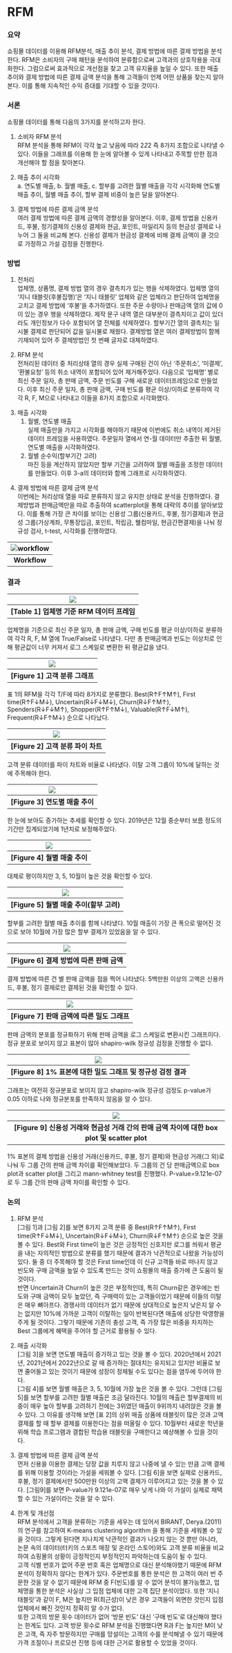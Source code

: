# RFM
### 요약
쇼핑몰 데이터를 이용해 RFM분석, 매출 추이 분석, 결제 방법에 따른 결제 방법을 분석한다. RFM은 소비자의 구매 패턴을 분석하여 분류함으로써 고객과의 상호작용을 극대화한다. 그럼으로써 효과적으로 개선점을 찾고 고객 유지율을 높일 수 있다. 또한 매출 추이와 결제 방법에 따른 결제 금액 분석을 통해 고객들이 언제 어떤 상품을 찾는지 알아본다. 이를 통해 지속적인 수익 증대를 기대할 수 있을 것이다. 

### 서론
쇼핑몰 데이터를 통해 다음의 3가지를 분석하고자 한다.
1. 소비자 RFM 분석  
  RFM 분석을 통해 RFM이 각각 높고 낮음에 따라 2*2*2 즉 8가지 조합으로 나타낼 수 있다. 이들을 그래프를 이용해 한 눈에 알아볼 수 있게 나타내고 주목할 만한 점과 개선해야 할 점을 찾아본다.<p>
1. 매출 추이 시각화  
  a. 연도별 매출, b. 월별 매출, c. 할부를 고려한 월별 매출을 각각 시각화해 연도별 매출 추이, 월별 매출 추이, 할부 결제 비중이 높은 달을 알아본다.<p>
1. 결제 방법에 따른 결제 금액 분석  
  여러 결제 방법에 따른 결제 금액의 경향성을 알아본다. 이후, 결제 방법을 신용카드, 후불, 정기결제의 신용성 결제와 현금, 포인트, 마일리지 등의 현금성 결제로 나누어 그 둘을 비교해 본다. 신용성 결제가 현금성 결제에 비해 결제 금액이 클 것으로 가정하고 가설 검정을 진행한다.

### 방법
1. 전처리  
   업체명, 상품명, 결제 방법 열의 경우 결측치가 있는 행을 삭제하였다. 업체명 열의 ‘지니 태블릿(후불집행)’은 ‘지니 태블릿’ 업체와 같은 업체라고 판단하여 업체명을 고치고 결제 방법에 ‘후불’을 추가하였다. 또한 주문 수량이나 판매금액 열의 값에 0이 있는 경우 행을 삭제하였다. 제작 문구 내역 열은 대부분이 결측치이고 값이 있더라도 개인정보가 다수 포함되어 열 전체를 삭제하였다. 할부기간 열의 결측치는 일시불 결제로 판단되어 값을 일시불로 채웠다. 결제방법 열은 여러 결제방법이 함께 기재되어 있어 주 결제방법인 첫 번째 글자로 대체하였다. <p>
1. RFM 분석  
   전처리된 데이터 중 처리상태 열의 경우 실제 구매된 건이 아닌 ‘주문취소’, ‘미결제’, ‘환불요청’ 등의 취소 내역이 포함되어 있어 제거해주었다. 다음으로 ‘업체명’ 별로 최신 주문 일자, 총 판매 금액, 주문 빈도를 구해 새로운 데이터프레임으로 만들었다. 이후 최신 주문 일자, 총 판매 금액, 구매 빈도를 평균 이상/이하로 분류하여 각각 R, F, M으로 나타내고 이들을 8가지 조합으로 시각화했다.<p>
1. 매출 시각화  
   1. 월별, 연도별 매출  
     실제 매출만을 가지고 시각화를 해야하기 때문에 이번에도 취소 내역이 제거된 데이터 프레임을 사용하였다. 주문일자 열에서 연-월 데이터만 추출한 뒤 월별, 연도별 매출을 시각화하였다.
   1. 월별 순수익(할부기간 고려)  
     마진 등을 계산하지 않았지만 할부 기간을 고려하여 월별 매출을 조정한 데이터를 만들었다. 이후  3-a의 데이터와 함께 그래프로 시각화하였다.<p>
1. 결제 방법에 따른 결제 금액 분석  
   이번에는 처리상태 열을 따로 분류하지 않고 유지한 상태로 분석을 진행하였다. 결제방법과 판매금액만을 따로 추출하여 scatterplot을 통해 대략의 추이를 알아보았다. 이를 통해 가장 큰 차이를 보이는 신용성 그룹(신용카드, 후불, 정기결제)과 현금성 그룹(가상계좌, 무통장입금, 포인트, 적립금, 웰컴마일, 현금간편결제)을 나눠 정규성 검사, t-test, 시각화를 진행하였다.

| ![workflow](https://github.com/jjun2648/RFM/assets/50532905/8a0a29c8-569f-413f-be88-09e0f5cab8e8) |
|:--:|
| <b> Workflow </b> |

### 결과
| <img src="https://github.com/jjun2648/RFM/blob/main/images/01_table.png"> |
|:--:|
| <b> [Table 1] 업체명 기준 RFM 데이터 프레임 </b> |
업체명을 기준으로 최신 주문 일자, 총 판매 금액, 구매 빈도를 평균 이상/이하로 분류하여 각각 R, F, M 열에 True/False로 나타냈다. 다만 총 판매금액과 빈도는 이상치로 인해 평균값이 너무 커져서 로그 스케일로 변환한 뒤 평균값을 냈다.

| <img src="https://github.com/jjun2648/RFM/blob/main/images/01_bar.png"> |
|:--:|
| <b> [Figure 1] 고객 분류 그래프 </b> |
표 1의 RFM을 각각 T/F에 따라 8가지로 분류했다. Best(R↑F↑M↑), First time(R↑F↓M↓), Uncertain(R↓F↓M↓), Churn(R↓F↑M↑), Spenders(R↓F↓M↑), Shopper(R↑F↑M↓), Valuable(R↑F↓M↑), Frequent(R↓F↑M↓) 순으로 나타났다.

| <img src="https://github.com/jjun2648/RFM/blob/main/images/02_pie.png"> |
|:--:|
| <b> [Figure 2] 고객 분류 파이 차트 </b> |
고객 분류 데이터를 파이 차트와 비율로 나타냈다. 이탈 고객 그룹이 10%에 달하는 것에 주목해야 한다.

| <img src="https://github.com/jjun2648/RFM/blob/main/images/03_year_bar.png"> |
|:--:|
| <b> [Figure 3] 연도별 매출 추이 </b> |
한 눈에 보아도 증가하는 추세를 확인할 수 있다. 2019년은 12월 중순부터 보름 정도의 기간만 집계되었기에 1년치로 보정해주었다.

| <img src="https://github.com/jjun2648/RFM/blob/main/images/04_bar_month.png"> |
|:--:|
| <b> [Figure 4]  월별 매출 추이 </b> |
대체로 평이하지만 3, 5, 10월이 높은 것을 확인할 수 있다.

| <img src="https://github.com/jjun2648/RFM/blob/main/images/05_bar_installment.png"> |
|:--:|
| <b> [Figure 5] 월별 매출 추이(할부 고려) </b> |
할부를 고려한 월별 매출 추이를 함께 나타냈다. 10월 매출이 가장 큰 폭으로 떨어진 것으로 보아 10월에 가장 많은 할부 결제가 있었음을 알 수 있다.

| <img src="https://github.com/jjun2648/RFM/blob/main/images/06.png"> |
|:--:|
| <b> [Figure 6] 결제 방법에 따른 판매 금액 </b> |
결제 방법에 따른 건 별 판매 금액을 점을 찍어 나타냈다. 5백만원 이상의 고액은 신용카드, 후불, 정기 결제로만 결제된 것을 확인할 수 있다.

| <img src="https://github.com/jjun2648/RFM/blob/main/images/07_density.png"> |
|:--:|
| <b> [Figure 7] 판매 금액에 따른 밀도 그래프 </b> |
판매 금액의 분포를 정규화하기 위해 판매 금액을 로그 스케일로 변환시킨 그래프이다. 정규 분포로 보이지 않고 표본이 많아 shapiro-wilk 정규성 검정을 진행할 수 없다.

| <img src="https://github.com/jjun2648/RFM/blob/main/images/08_density.png"> |
|:--:|
| <b> [Figure 8] 1% 표본에 대한 밀도 그래프 및 정규성 검정 결과 </b> |
 그래프는 여전히 정규분포로 보이지 않고 shapiro-wilk 정규성 검정도 p-value가 0.05 이하로 나와 정규분포를 만족하지 않음을 알 수 있다.

| <img src="https://github.com/jjun2648/RFM/blob/main/images/09_boxplot.png"> |
|:--:|
| <b> [Figure 9] 신용성 거래와 현금성 거래 간의 판매 금액 차이에 대한 box plot 및 scatter plot </b> |
1% 표본의 결제 방법을 신용성 거래(신용카드, 후불, 정기 결제)와 현금성 거래(그 외)로 나눠 두 그룹 간의 판매 금액 차이를 확인해보았다. 두 그룹의 건 당 판매금액으로 box plot과 scatter plot을 그리고 mann-whitney test를 진행했다. P-value=9.121e-07로 두 그룹 간의 판매 금액 차이를 확인할 수 있다.

### 논의
1. RFM 분석  
   [그림 1]과 [그림 2]를 보면 8가지 고객 분류 중 Best(R↑F↑M↑), First time(R↑F↓M↓), Uncertain(R↓F↓M↓), Churn(R↓F↑M↑) 순으로 높은 것을 볼 수 있다. Best와 First time이 높은 것은 긍정적인 신호지만 로그를 씌워서 평균을 내는 자의적인 방법으로 분류를 했기 때문에 결과가 낙관적으로 나왔을 가능성이 있다. 둘 중 더 주목해야 할 것은 First time인데 이 신규 고객들 바로 떠나지 않고 빈도와 구매 금액을 높일 수 있도록 만드는 것이 쇼핑몰의 매출 증가에 큰 도움이 될 것이다.  
반면 Uncertain과 Churn이 높은 것은 부정적인데, 특히 Churn같은 경우에는 빈도와 구매 금액이 모두 높았던, 즉 구매력이 있는 고객들이었기 때문에 이들의 이탈은 매우 뼈아프다. 경쟁사의 데이터가 없기 때문에 상대적으로 높은지 낮은지 알 수는 없지만 10%에 가까운 고객이 이탈하는 일이 반복된다면 매출에 상당한 악영향을 주게 될 것이다. 그렇기 때문에 기존의 충성 고객, 즉 가장 많은 비중을 차지하는 Best 그룹에게 혜택을 주어야 할 근거로 활용될 수 있다.<p>
1. 매출 시각화  
   [그림 3]을 보면 연도별 매출이 증가하고 있는 것을 볼 수 있다. 2020년에서 2021년, 2021년에서 2022년으로 갈 때 증가하는 절대치는 유지되고 있지만 비율로 보면 줄어들고 있는 것이기 때문에 성장이 정체될 수도 있다는 점을 염두에 두어야 한다.  
[그림 4]를 보면 월별 매출은 3, 5, 10월에 가장 높은 것을 볼 수 있다. 그런데 [그림 5]를 보면 할부를 고려한 월별 매출은 조금 달라진다. 10월의 매출은 할부결제의 비중이 매우 높아 할부를 고려하기 전에는 3위였던 매출이 9위까지 내려앉은 것을 볼 수 있다. 그 이유를 생각해 보면 [표 2]의 상위 매출 상품에 태블릿이 많은 것과 고액 결제를 할 때 할부 결제를 이용한다는 점을 떠올릴 수 있다. 10월부터 새로운 학년을 위해 학습 프로그램과 결합된 학습용 태블릿을 구매한다고 예상해볼 수 있을 것이다.<p>
1. 결제 방법에 따른 결제 금액 분석  
   먼저 신용을 이용한 결제는 당장 값을 치루지 않고 나중에 낼 수 있는 만큼 고액 결제를 위해 이용할 것이라는 가설을 세워볼 수 있다. [그림 6]을 보면 실제로 신용카드, 후불, 정기 결제에서만 500만원 이상의 고액 결제가 이루어지고 있는 것을 볼 수 있다. [그림9]를 보면 P-value가 9.121e-07로 매우 낮게 나와 이 가설이 실제로 채택할 수 있는 가설이라는 것을 알 수 있다. <p>
1. 한계 및 개선점  
   RFM 분석에서 고객을 분류하는 기준을 세우는 데 있어서 BIRANT, Derya.(2011)의 연구를 참고하여 K-means clustering algorithm 을 통해 기준을 세워볼 수 있을 것이다. 그렇게 된다면 지나치게 낙관적인 결과가 나오지 않는 것 뿐만 아니라, 논문 속의 데이터(터키의 스포츠 매장 및 온라인 스토어)와도 고객 분류 비율을 비교하여 쇼핑몰의 상황이 긍정적인지 부정적인지 파악하는데 도움이 될 수 있다.   
고객 식별 번호가 없어 주문 번호 혹은  업체명으로 대신 분석해야했기 때문에 RFM 분석이 정확하지 않다는 한계가 있다. 주문번호를 통한 분석은 한 고객이 여러 번 주문한 것을 알 수 없기 때문에 RFM 중 F(빈도)를 알 수 없어 분석이 불가능했고, 업체명을 통한 분석은 사실상 그 입점 업체에 대한 고객 집단 분석이었다. 또한 ‘지니 태블릿’과 같이 F, M은 높지만 R(최근성)이 낮은 경우 고객들이 외면한 것인지 입점 업체에서 빠진 것인지 정확히 알 수가 없다.   
또한 고객의 방문 횟수 데이터가 없어 ‘방문 빈도’ 대신 ‘구매 빈도’로 대신해야 했다는 한계도 있다. 고객 방문 횟수로 RFM 분석을 진행했다면 R과 F는 높지만 M이 낮은 고객, 즉 자주 방문하지만 구매를 망설이는 고객의 수를 분석해낼 수 있기 때문에 가격 조절이나 프로모션 진행 등에 대한 근거로 활용할 수 있었을 것이다. 



